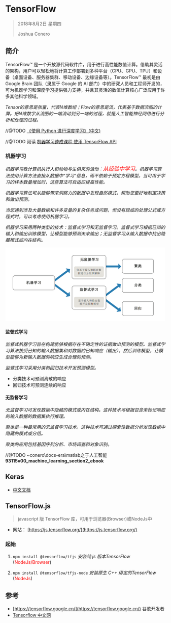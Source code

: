 # TensorFlow

> 2018年8月2日 星期四
>
> Joshua Conero





## 简介

TensorFlow™ 是一个开放源代码软件库，用于进行高性能数值计算。借助其灵活的架构，用户可以轻松地将计算工作部署到多种平台（CPU、GPU、TPU）和设备（桌面设备、服务器集群、移动设备、边缘设备等）。TensorFlow™ 最初是由 Google Brain 团队（隶属于 Google 的 AI 部门）中的研究人员和工程师开发的，可为机器学习和深度学习提供强力支持，并且其灵活的数值计算核心广泛应用于许多其他科学领域。 



_Tensor的意思是张量，代表N维数组；Flow的意思是流，代表基于数据流图的计算。把N维数字从流图的一端流动到另一端的过程，就是人工智能神经网络进行分析和处理的过程。_



//@TODO  [《使用 Python 进行深度学习》(中文)](https://github.com/cnbeining/deep-learning-with-python-cn)

//@TODO 阅读 [机器学习速成课程
使用 TensorFlow API](https://developers.google.cn/machine-learning/crash-course/)



### 机器学习

*机器学习教计算机执行人和动物与生俱来的活动：<span style="color: red; font-size: 1.2em;">从经验中学习</span>。机器学习算法使用计算方法直接从数据中“学习”信息，而不依赖于预定方程模型。当可用于学习的样本数量增加时，这些算法可自适应提高性能。*

*机器学习算法可从能够带来洞察力的数据中发现自然模式，帮助您更好地制定决策和做出预测。*



*当您遇到涉及大量数据和许多变量的复杂任务或问题，但没有现成的处理公式或方程式时，可以考虑使用机器学习。*



*机器学习采用两种类型的技术：监督式学习和无监督学习。监督式学习根据已知的输入和输出训练模型，让模型能够预测未来输出；无监督学习从输入数据中找出隐藏模式或内在结构。*

![](../image/AI/dl/ml-classify-AB.png)



#### 监督式学习

*监督式机器学习旨在构建能够根据存在不确定性的证据做出预测的模型。监督式学习算法接受已知的输入数据集和对数据的已知响应（输出），然后训练模型，让模型能够为新输入数据的响应生成合理的预测。*

*监督式学习采用分类和回归技术开发预测模型。*

- 分类技术可预测离散的响应
- 回归技术可预测连续的响应



#### 无监督学习

*无监督学习可发现数据中隐藏的模式或内在结构。这种技术可根据包含未标记响应的输入数据的数据集执行推理。*

*聚类是一种最常用的无监督学习技术。这种技术可通过探索性数据分析发现数据中隐藏的模式或分组。*

*聚类的应用包括基因序列分析、市场调查和对象识别。*



//@TODO  ~conero\docs-era\matlab之于人工智能 **93115v00_machine_learning_section2_ebook**



## Keras

- [中文文档](https://keras.io/zh/)



## TensorFlow.js

> javascript 版 TensorFlow 库，可用于浏览器(Browser)或NodeJs中

- 网站： [https://js.tensorflow.org/](https://js.tensorflow.org/)



### 起始

1. `npm install @tensorflow/tfjs`   *安装纯 js 版本TensorFlow* (<font style="color:red;">NodeJs/Browser</font>)

2. `npm install @tensorflow/tfjs-node`  *安装原生 C++ 绑定的TensorFlow* (<font style="color:red;">NodeJs</font>)





## 参考

- [https://tensorflow.google.cn/](https://tensorflow.google.cn/)   谷歌开发者
- [Tensorflow 中文网](http://www.tensorfly.cn/)

